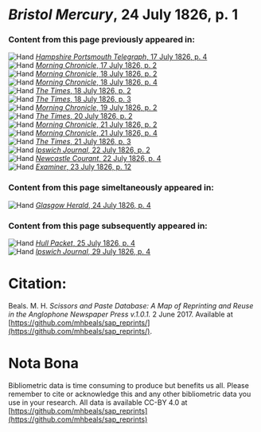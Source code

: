 # *Bristol Mercury*, 24 July 1826, p. 1  
  
### Content from this page previously appeared in:  
![Hand](http://scissorsandpaste.net/wp-content/uploads/2017/06/smallhandpointer.png) [*Hampshire Portsmouth Telegraph*, 17 July 1826, p. 4](https://mhbeals.github.io/sap_html/Hampshire-Portsmouth-Telegraph/Hampshire-Portsmouth-Telegraph-17-July-1826-p-4)  
![Hand](http://scissorsandpaste.net/wp-content/uploads/2017/06/smallhandpointer.png) [*Morning Chronicle*, 17 July 1826, p. 2](https://mhbeals.github.io/sap_html/Morning-Chronicle/Morning-Chronicle-17-July-1826-p-2)  
![Hand](http://scissorsandpaste.net/wp-content/uploads/2017/06/smallhandpointer.png) [*Morning Chronicle*, 18 July 1826, p. 2](https://mhbeals.github.io/sap_html/Morning-Chronicle/Morning-Chronicle-18-July-1826-p-2)  
![Hand](http://scissorsandpaste.net/wp-content/uploads/2017/06/smallhandpointer.png) [*Morning Chronicle*, 18 July 1826, p. 4](https://mhbeals.github.io/sap_html/Morning-Chronicle/Morning-Chronicle-18-July-1826-p-4)  
![Hand](http://scissorsandpaste.net/wp-content/uploads/2017/06/smallhandpointer.png) [*The Times*, 18 July 1826, p. 2](https://mhbeals.github.io/sap_html/The-Times/The-Times-18-July-1826-p-2)  
![Hand](http://scissorsandpaste.net/wp-content/uploads/2017/06/smallhandpointer.png) [*The Times*, 18 July 1826, p. 3](https://mhbeals.github.io/sap_html/The-Times/The-Times-18-July-1826-p-3)  
![Hand](http://scissorsandpaste.net/wp-content/uploads/2017/06/smallhandpointer.png) [*Morning Chronicle*, 19 July 1826, p. 2](https://mhbeals.github.io/sap_html/Morning-Chronicle/Morning-Chronicle-19-July-1826-p-2)  
![Hand](http://scissorsandpaste.net/wp-content/uploads/2017/06/smallhandpointer.png) [*The Times*, 20 July 1826, p. 2](https://mhbeals.github.io/sap_html/The-Times/The-Times-20-July-1826-p-2)  
![Hand](http://scissorsandpaste.net/wp-content/uploads/2017/06/smallhandpointer.png) [*Morning Chronicle*, 21 July 1826, p. 2](https://mhbeals.github.io/sap_html/Morning-Chronicle/Morning-Chronicle-21-July-1826-p-2)  
![Hand](http://scissorsandpaste.net/wp-content/uploads/2017/06/smallhandpointer.png) [*Morning Chronicle*, 21 July 1826, p. 4](https://mhbeals.github.io/sap_html/Morning-Chronicle/Morning-Chronicle-21-July-1826-p-4)  
![Hand](http://scissorsandpaste.net/wp-content/uploads/2017/06/smallhandpointer.png) [*The Times*, 21 July 1826, p. 3](https://mhbeals.github.io/sap_html/The-Times/The-Times-21-July-1826-p-3)  
![Hand](http://scissorsandpaste.net/wp-content/uploads/2017/06/smallhandpointer.png) [*Ipswich Journal*, 22 July 1826, p. 2](https://mhbeals.github.io/sap_html/Ipswich-Journal/Ipswich-Journal-22-July-1826-p-2)  
![Hand](http://scissorsandpaste.net/wp-content/uploads/2017/06/smallhandpointer.png) [*Newcastle Courant*, 22 July 1826, p. 4](https://mhbeals.github.io/sap_html/Newcastle-Courant/Newcastle-Courant-22-July-1826-p-4)  
![Hand](http://scissorsandpaste.net/wp-content/uploads/2017/06/smallhandpointer.png) [*Examiner*, 23 July 1826, p. 12](https://mhbeals.github.io/sap_html/Examiner/Examiner-23-July-1826-p-12)  
  
### Content from this page simeltaneously appeared in:  
![Hand](http://scissorsandpaste.net/wp-content/uploads/2017/06/smallhandpointer.png) [*Glasgow Herald*, 24 July 1826, p. 4](https://mhbeals.github.io/sap_html/Glasgow-Herald/Glasgow-Herald-24-July-1826-p-4)  
  
### Content from this page subsequently appeared in:  
![Hand](http://scissorsandpaste.net/wp-content/uploads/2017/06/smallhandpointer.png) [*Hull Packet*, 25 July 1826, p. 4](https://mhbeals.github.io/sap_html/Hull-Packet/Hull-Packet-25-July-1826-p-4)  
![Hand](http://scissorsandpaste.net/wp-content/uploads/2017/06/smallhandpointer.png) [*Ipswich Journal*, 29 July 1826, p. 4](https://mhbeals.github.io/sap_html/Ipswich-Journal/Ipswich-Journal-29-July-1826-p-4)  


# Citation: 

Beals. M. H. *Scissors and Paste Database: A Map of Reprinting and Reuse in the Anglophone Newspaper Press v.1.0.1.* 2 June 2017. Available at [https://github.com/mhbeals/sap_reprints/](https://github.com/mhbeals/sap_reprints/). 

# Nota Bona

Bibliometric data is time consuming to produce but benefits us all. Please remember to cite or acknowledge this and any other bibliometric data you use in your research. All data is available CC-BY 4.0 at [https://github.com/mhbeals/sap_reprints](https://github.com/mhbeals/sap_reprints)